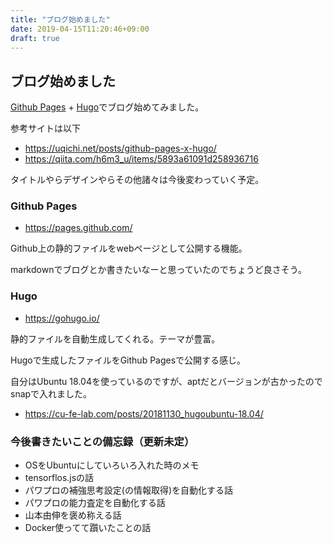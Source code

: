 ```yaml
---
title: "ブログ始めました"
date: 2019-04-15T11:20:46+09:00
draft: true
---
```


## ブログ始めました

[Github Pages](https://pages.github.com/) + [Hugo](https://gohugo.io/)でブログ始めてみました。

参考サイトは以下
- https://uqichi.net/posts/github-pages-x-hugo/
- https://qiita.com/h6m3_u/items/5893a61091d258936716

タイトルやらデザインやらその他諸々は今後変わっていく予定。

### Github Pages

- https://pages.github.com/

Github上の静的ファイルをwebページとして公開する機能。

markdownでブログとか書きたいなーと思っていたのでちょうど良さそう。

### Hugo

- https://gohugo.io/

静的ファイルを自動生成してくれる。テーマが豊富。

Hugoで生成したファイルをGithub Pagesで公開する感じ。

自分はUbuntu 18.04を使っているのですが、aptだとバージョンが古かったのでsnapで入れました。

- https://cu-fe-lab.com/posts/20181130_hugoubuntu-18.04/

### 今後書きたいことの備忘録（更新未定）

- OSをUbuntuにしていろいろ入れた時のメモ
- tensorflos.jsの話
- パワプロの補強思考設定(の情報取得)を自動化する話
- パワプロの能力査定を自動化する話
- 山本由伸を褒め称える話
- Docker使ってて躓いたことの話
